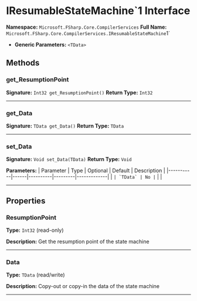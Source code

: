 # IResumableStateMachine`1 Interface

**Namespace:** `Microsoft.FSharp.Core.CompilerServices`
**Full Name:** `Microsoft.FSharp.Core.CompilerServices.IResumableStateMachine`1`
- **Generic Parameters:** `<TData>`

## Methods

### get_ResumptionPoint

**Signature:** `Int32 get_ResumptionPoint()`
**Return Type:** `Int32`

---

### get_Data

**Signature:** `TData get_Data()`
**Return Type:** `TData`

---

### set_Data

**Signature:** `Void set_Data(TData)`
**Return Type:** `Void`

**Parameters:**
| Parameter | Type | Optional | Default | Description |
|-----------|------|----------|---------|-------------|
| `` | `TData` | No | `` |  |

---

## Properties

### ResumptionPoint

**Type:** `Int32` (read-only)

**Description:** Get the resumption point of the state machine

---

### Data

**Type:** `TData` (read/write)

**Description:** Copy-out or copy-in the data of the state machine

---